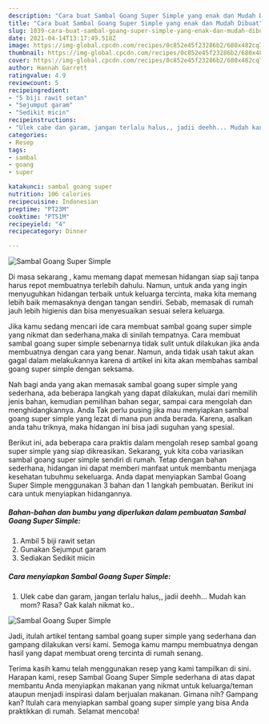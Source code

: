 ```yaml
---
description: "Cara buat Sambal Goang Super Simple yang enak dan Mudah Dibuat"
title: "Cara buat Sambal Goang Super Simple yang enak dan Mudah Dibuat"
slug: 1039-cara-buat-sambal-goang-super-simple-yang-enak-dan-mudah-dibuat
date: 2021-04-14T13:17:49.518Z
image: https://img-global.cpcdn.com/recipes/0c852e45f23286b2/680x482cq70/sambal-goang-super-simple-foto-resep-utama.jpg
thumbnail: https://img-global.cpcdn.com/recipes/0c852e45f23286b2/680x482cq70/sambal-goang-super-simple-foto-resep-utama.jpg
cover: https://img-global.cpcdn.com/recipes/0c852e45f23286b2/680x482cq70/sambal-goang-super-simple-foto-resep-utama.jpg
author: Hannah Garrett
ratingvalue: 4.9
reviewcount: 5
recipeingredient:
- "5 biji rawit setan"
- "Sejumput garam"
- "Sedikit micin"
recipeinstructions:
- "Ulek cabe dan garam, jangan terlalu halus,, jadii deehh... Mudah kan mom? Rasa? Gak kalah nikmat ko.."
categories:
- Resep
tags:
- sambal
- goang
- super

katakunci: sambal goang super 
nutrition: 106 calories
recipecuisine: Indonesian
preptime: "PT23M"
cooktime: "PT51M"
recipeyield: "4"
recipecategory: Dinner

---
```



![Sambal Goang Super Simple](https://img-global.cpcdn.com/recipes/0c852e45f23286b2/680x482cq70/sambal-goang-super-simple-foto-resep-utama.jpg)

Di masa  sekarang , kamu memang dapat memesan hidangan siap saji tanpa harus repot membuatnya terlebih dahulu. Namun, untuk anda yang ingin menyuguhkan hidangan terbaik untuk keluarga tercinta, maka kita memang lebih baik memasaknya dengan tangan sendiri. Sebab, memasak di rumah jauh lebih higienis dan bisa menyesuaikan sesuai selera keluarga.

Jika kamu sedang mencari ide cara membuat sambal goang super simple yang nikmat dan sederhana,maka di sinilah tempatnya. Cara membuat sambal goang super simple  sebenarnya tidak sulit untuk dilakukan jika anda membuatnya dengan cara yang benar. Namun, anda tidak usah takut akan gagal dalam melakukannya 
karena di artikel ini kita akan membahas sambal goang super simple dengan seksama.  



Nah bagi anda yang akan memasak sambal goang super simple yang sederhana, ada beberapa langkah yang dapat dilakukan, mulai dari memilih jenis bahan, kemudian pemilihan bahan segar, sampai cara mengolah dan menghidangkannya. Anda Tak perlu pusing jika mau menyiapkan sambal goang super simple yang lezat di mana pun anda berada. Karena, asalkan anda  tahu triknya, maka hidangan ini bisa jadi suguhan yang spesial.

Berikut ini, ada beberapa cara praktis  dalam mengolah resep sambal goang super simple yang siap dikreasikan. Sekarang, yuk kita coba variasikan sambal goang super simple sendiri di rumah. Tetap dengan bahan sederhana, hidangan ini dapat memberi manfaat untuk membantu menjaga kesehatan tubuhmu sekeluarga. Anda dapat menyiapkan Sambal Goang Super Simple menggunakan 3 bahan dan 1 langkah pembuatan. Berikut ini cara untuk menyiapkan hidangannya.

<!--inarticleads1-->

##### Bahan-bahan dan bumbu yang diperlukan dalam pembuatan Sambal Goang Super Simple:

1. Ambil 5 biji rawit setan
1. Gunakan Sejumput garam
1. Sediakan Sedikit micin




<!--inarticleads2-->

##### Cara menyiapkan Sambal Goang Super Simple:

1. Ulek cabe dan garam, jangan terlalu halus,, jadii deehh... Mudah kan mom? Rasa? Gak kalah nikmat ko..
<img src="https://img-global.cpcdn.com/steps/3ab38234bfdbd398/160x128cq70/sambal-goang-super-simple-langkah-memasak-1-foto.jpg" alt="Sambal Goang Super Simple">



Jadi, itulah artikel tentang  sambal goang super simple  yang sederhana dan gampang dilakukan versi kami. Semoga kamu mampu membuatnya dengan hasil yang dapat membuat oreng tercinta di rumah senang. 

Terima kasih kamu telah menggunakan resep yang kami tampilkan di sini. Harapan kami, resep  Sambal Goang Super Simple sederhana di atas dapat membantu Anda menyiapkan makanan yang nikmat untuk keluarga/teman ataupun menjadi inspirasi dalam berjualan makanan. Gimana nih? Gampang kan? Itulah cara menyiapkan sambal goang super simple yang bisa Anda praktikkan di rumah. Selamat mencoba!

